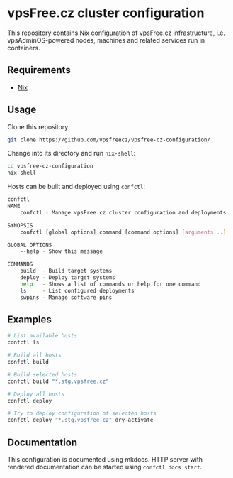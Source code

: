 vpsFree.cz cluster configuration
================================

This repository contains Nix configuration of vpsFree.cz infrastructure, i.e.
vpsAdminOS-powered nodes, machines and related services run in containers.

## Requirements

- [Nix](https://nixos.org/nix/)

## Usage
Clone this repository:

```bash
git clone https://github.com/vpsfreecz/vpsfree-cz-configuration/
```

Change into its directory and run `nix-shell`:

```bash
cd vpsfree-cz-configuration
nix-shell
```

Hosts can be built and deployed using `confctl`:

```bash
confctl
NAME
    confctl - Manage vpsFree.cz cluster configuration and deployments

SYNOPSIS
    confctl [global options] command [command options] [arguments...]

GLOBAL OPTIONS
    --help - Show this message

COMMANDS
    build  - Build target systems
    deploy - Deploy target systems
    help   - Shows a list of commands or help for one command
    ls     - List configured deployments
    swpins - Manage software pins
```

## Examples

```bash
# List available hosts
confctl ls

# Build all hosts
confctl build

# Build selected hosts
confctl build "*.stg.vpsfree.cz"

# Deploy all hosts
confctl deploy

# Try to deploy configuration of selected hosts
confctl deploy "*.stg.vpsfree.cz" dry-activate
```

## Documentation

This configuration is documented using mkdocs. HTTP server with rendered
documentation can be started using `confctl docs start`.
